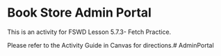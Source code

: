 # Book Store Admin Portal

This is an activity for FSWD Lesson 5.7.3- Fetch Practice.

Please refer to the Activity Guide in Canvas for directions.# AdminPortal
